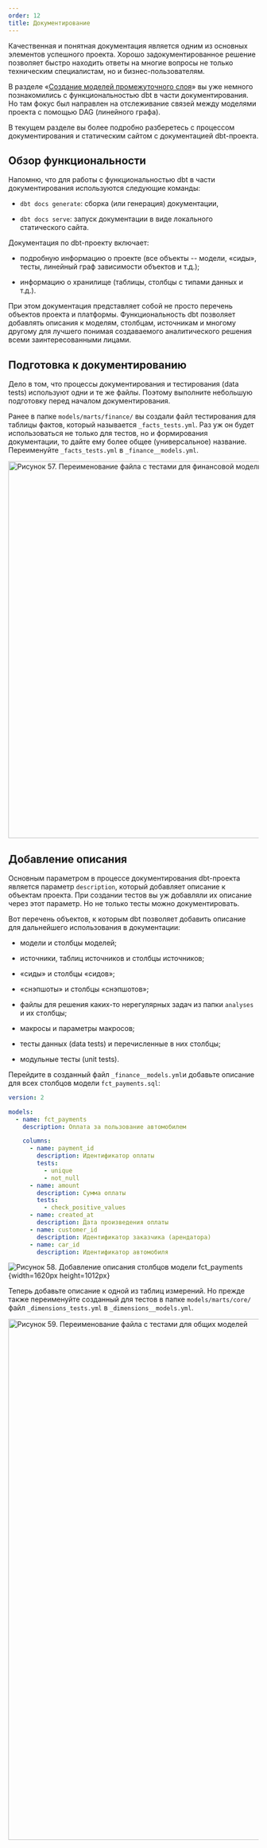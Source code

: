 ```yaml
---
order: 12
title: Документирование
---
```


Качественная и понятная документация является одним из основных элементов успешного проекта. Хорошо задокументированное решение позволяет быстро находить ответы на многие вопросы не только техническим специалистам, но и бизнес-пользователям.

В разделе «[Создание моделей промежуточного слоя](./sozdanie-modeley-promezhutochnogo-sloya-intermed#отслеживание-связей-между-моделями)» вы уже немного познакомились с функциональностью dbt в части документирования. Но там фокус был направлен на отслеживание связей между моделями проекта с помощью DAG (линейного графа).

В текущем разделе вы более подробно разберетесь с процессом документирования и статическим сайтом с документацией dbt-проекта.

## Обзор функциональности

Напомню, что для работы с функциональностью dbt в части документирования используются следующие команды:

-  `dbt docs generate`: сборка (или генерация) документации,

-  `dbt docs serve`: запуск документации в виде локального статического сайта.

Документация по dbt-проекту включает:

-  подробную информацию о проекте (все объекты -- модели, «сиды», тесты, линейный граф зависимости объектов и т.д.);

-  информацию о хранилище (таблицы, столбцы с типами данных и т.д.).

При этом документация представляет собой не просто перечень объектов проекта и платформы. Функциональность dbt позволяет добавлять описания к моделям, столбцам, источникам и многому другому для лучшего понимая создаваемого аналитического решения всеми заинтересованными лицами.

## Подготовка к документированию

Дело в том, что процессы документирования и тестирования (data tests) используют одни и те же файлы.  Поэтому выполните небольшую подготовку перед началом документирования.

Ранее в папке `models/marts/finance/` вы создали файл тестирования для таблицы фактов, который называется `_facts_tests.yml`. Раз уж он будет использоваться не только для тестов, но и формирования документации, то дайте ему более общее (универсальное) название. Переименуйте `_facts_tests.yml` в `_finance__models.yml`.

<image src="./dokumentirovanie.png" title="Рисунок 57. Переименование файла с тестами для финансовой модели " crop="0,0,100,100" objects="square,8.6806,73.7123,30.5556,8.3481,,top-left" width="1550px" height="758px"/>

## Добавление описания

Основным параметром в процессе документирования dbt-проекта является параметр `description`, который добавляет описание к объектам проекта. При создании тестов вы уж добавляли их описание через этот параметр. Но не только тесты можно документировать.

Вот перечень объектов, к которым dbt позволяет добавить описание  для дальнейшего использования в документации:

-  модели и столбцы моделей;

-  источники, таблиц источников и столбцы источников;

-  «сиды» и столбцы «сидов»;

-  «снэпшоты» и столбцы «снэпшотов»;

-  файлы для решения каких-то нерегулярных задач из папки `analyses`  и их столбцы;

-  макросы и параметры макросов;

-  тесты данных (data tests) и перечисленные в них столбцы;

-  модульные тесты (unit tests).

Перейдите в созданный файл `_finance__models.yml`и добавьте описание для всех столбцов модели `fct_payments.sql`:

```yaml
version: 2

models:
  - name: fct_payments
    description: Оплата за пользование автомобилем 

    columns:
      - name: payment_id
        description: Идентификатор оплаты
        tests:
          - unique
          - not_null    
      - name: amount
        description: Сумма оплаты
        tests:
          - check_positive_values
      - name: created_at 
        description: Дата произведения оплаты
      - name: customer_id
        description: Идентификатор заказчика (арендатора)
      - name: car_id 
        description: Идентификатор автомобиля
```

![](./dokumentirovanie-2.png "Рисунок 58. Добавление описания столбцов модели fct_payments"){width=1620px height=1012px}

Теперь добавьте описание к одной из таблиц измерений. Но прежде также переименуйте созданный для тестов в папке `models/marts/core/` файл `_dimensions_tests.yml` в `_dimensions__models.yml`.

<image src="./dokumentirovanie-3.png" title="Рисунок 59. Переименование файла с тестами для общих моделей" crop="0,0,100,100" objects="square,6.1372,49.47,26.8626,5.6537,,top-left" width="1840px" height="1048px"/>


